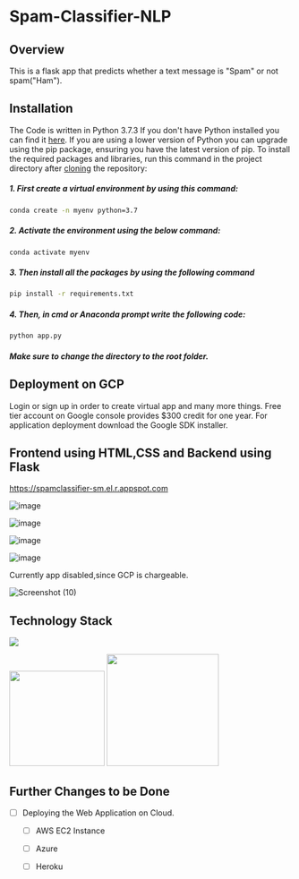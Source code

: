 # Spam-Classifier-NLP

## Overview
This is a flask app that predicts whether a text message is "Spam" or not spam("Ham").

## Installation
The Code is written in Python 3.7.3 If you don't have Python installed you can find it [here](https://www.python.org/downloads/). If you are using a lower version of Python you can upgrade using the pip package, ensuring you have the latest version of pip. To install the required packages and libraries, run this command in the project directory after [cloning](https://www.howtogeek.com/451360/how-to-clone-a-github-repository/) the repository:

##### 1. First create a virtual environment by using this command:
```bash
conda create -n myenv python=3.7
```
##### 2. Activate the environment using the below command:
```bash
conda activate myenv
```
##### 3. Then install all the packages by using the following command
```bash
pip install -r requirements.txt
```
##### 4. Then, in cmd or Anaconda prompt write the following code:
```bash
python app.py
```
##### Make sure to change the directory to the root folder.  

## Deployment on GCP
Login or sign up in order to create virtual app and many more things. Free tier account on Google console provides $300 credit for one year. For application deployment download the Google SDK installer.

## Frontend using HTML,CSS and Backend using Flask

https://spamclassifier-sm.el.r.appspot.com

![image](https://user-images.githubusercontent.com/75041273/122086151-0fd82c00-ce21-11eb-8370-ac4d45349b59.png)

![image](https://user-images.githubusercontent.com/75041273/122086823-b290aa80-ce21-11eb-8967-287581df5a94.png)

![image](https://user-images.githubusercontent.com/75041273/122086858-bf150300-ce21-11eb-8815-49e582e75114.png)

![image](https://user-images.githubusercontent.com/75041273/122086896-ca682e80-ce21-11eb-947c-195d87a36381.png)

Currently app disabled,since GCP is chargeable.

![Screenshot (10)](https://user-images.githubusercontent.com/75041273/122088696-9db51680-ce23-11eb-90e7-b829a3315bed.png)

## Technology Stack

![](https://forthebadge.com/images/badges/made-with-python.svg)

[<img target="_blank" src="https://flask.palletsprojects.com/en/1.1.x/_images/flask-logo.png" width=170>](https://flask.palletsprojects.com/en/1.1.x/)  [<img target="_blank" src="https://scikit-learn.org/stable/_static/scikit-learn-logo-small.png" width=200>](https://scikit-learn.org/stable/)


## Further Changes to be Done

- [ ] Deploying the Web Application on Cloud.
     - [ ] AWS EC2 Instance
     - [ ] Azure
     - [ ] Heroku

